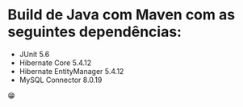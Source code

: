 # Build de Java com Maven com as seguintes dependências:
* JUnit 5.6
* Hibernate Core 5.4.12
* Hibernate EntityManager 5.4.12
* MySQL Connector 8.0.19

:grin:
